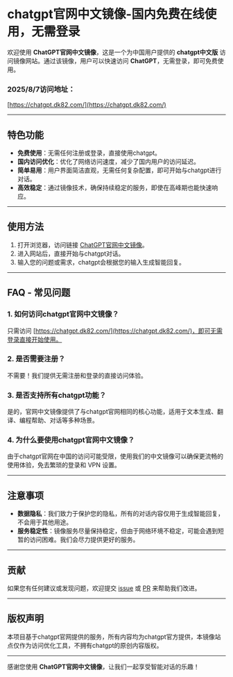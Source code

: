 # chatgpt官网中文镜像-国内免费在线使用，无需登录

欢迎使用 **ChatGPT官网中文镜像**，这是一个为中国用户提供的 **chatgpt中文版** 访问镜像网站。通过该镜像，用户可以快速访问 **ChatGPT**，无需登录，即可免费使用。

### 2025/8/7访问地址：
[https://chatgpt.dk82.com/](https://chatgpt.dk82.com/)

---

## 特色功能
- **免费使用**：无需任何注册或登录，直接使用chatgpt。
- **国内访问优化**：优化了网络访问速度，减少了国内用户的访问延迟。
- **简单易用**：用户界面简洁直观，无需任何复杂配置，即可开始与chatgpt进行对话。
- **高效稳定**：通过镜像技术，确保持续稳定的服务，即使在高峰期也能快速响应。

---

## 使用方法

1. 打开浏览器，访问链接 [ChatGPT官网中文镜像](https://chatgpt.dk82.com/)。
2. 进入网站后，直接开始与chatgpt对话。
3. 输入您的问题或需求，chatgpt会根据您的输入生成智能回复。

---

## FAQ - 常见问题

### 1. **如何访问chatgpt官网中文镜像？**
只需访问 [https://chatgpt.dk82.com/](https://chatgpt.dk82.com/)，即可无需登录直接开始使用。

### 2. **是否需要注册？**
不需要！我们提供无需注册和登录的直接访问体验。

### 3. **是否支持所有chatgpt功能？**
是的，官网中文镜像提供了与chatgpt官网相同的核心功能，适用于文本生成、翻译、编程帮助、对话等多种场景。

### 4. **为什么要使用chatgpt官网中文镜像？**
由于chatgpt官网在中国的访问可能受限，使用我们的中文镜像可以确保更流畅的使用体验，免去繁琐的登录和 VPN 设置。

---

## 注意事项

- **数据隐私**：我们致力于保护您的隐私，所有的对话内容仅用于生成智能回复，不会用于其他用途。
- **服务稳定性**：镜像服务尽量保持稳定，但由于网络环境不稳定，可能会遇到短暂的访问困难。我们会尽力提供更好的服务。

---

## 贡献

如果您有任何建议或发现问题，欢迎提交 [issue](https://github.com/username/repo/issues) 或 [PR](https://github.com/username/repo/pulls) 来帮助我们改进。

---

## 版权声明

本项目基于chatgpt官网提供的服务，所有内容均为chatgpt官方提供，本镜像站点仅作为访问优化工具，不拥有chatgpt的原创内容版权。

---

感谢您使用 **ChatGPT官网中文镜像**，让我们一起享受智能对话的乐趣！
